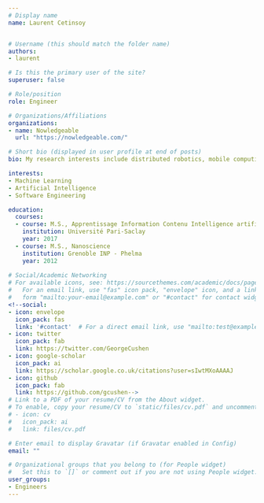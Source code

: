 ```yaml
---
# Display name
name: Laurent Cetinsoy


# Username (this should match the folder name)
authors:
- laurent

# Is this the primary user of the site?
superuser: false

# Role/position
role: Engineer

# Organizations/Affiliations
organizations:
- name: Nowledgeable
  url: "https://nowledgeable.com/"

# Short bio (displayed in user profile at end of posts)
bio: My research interests include distributed robotics, mobile computing and programmable matter.

interests:
- Machine Learning
- Artificial Intelligence
- Software Engineering

education:
  courses:
  - course: M.S., Apprentissage Information Contenu Intelligence artificielle
    institution: Université Pari-Saclay
    year: 2017
  - course: M.S., Nanoscience
    institution: Grenoble INP - Phelma
    year: 2012
 
# Social/Academic Networking
# For available icons, see: https://sourcethemes.com/academic/docs/page-builder/#icons
#   For an email link, use "fas" icon pack, "envelope" icon, and a link in the
#   form "mailto:your-email@example.com" or "#contact" for contact widget.
<!--social:
- icon: envelope
  icon_pack: fas
  link: '#contact'  # For a direct email link, use "mailto:test@example.org".
- icon: twitter
  icon_pack: fab
  link: https://twitter.com/GeorgeCushen
- icon: google-scholar
  icon_pack: ai
  link: https://scholar.google.co.uk/citations?user=sIwtMXoAAAAJ
- icon: github
  icon_pack: fab
  link: https://github.com/gcushen-->
# Link to a PDF of your resume/CV from the About widget.
# To enable, copy your resume/CV to `static/files/cv.pdf` and uncomment the lines below.
# - icon: cv
#   icon_pack: ai
#   link: files/cv.pdf

# Enter email to display Gravatar (if Gravatar enabled in Config)
email: ""

# Organizational groups that you belong to (for People widget)
#   Set this to `[]` or comment out if you are not using People widget.
user_groups:
- Engineers
---
```


<!--Nelson Bighetti is a professor of artificial intelligence at the Stanford AI Lab. His research interests include distributed robotics, mobile computing and programmable matter. He leads the Robotic Neurobiology group, which develops self-reconfiguring robots, systems of self-organizing robots, and mobile sensor networks.

Lorem ipsum dolor sit amet, consectetur adipiscing elit. Sed neque elit, tristique placerat feugiat ac, facilisis vitae arcu. Proin eget egestas augue. Praesent ut sem nec arcu pellentesque aliquet. Duis dapibus diam vel metus tempus vulputate.-->
